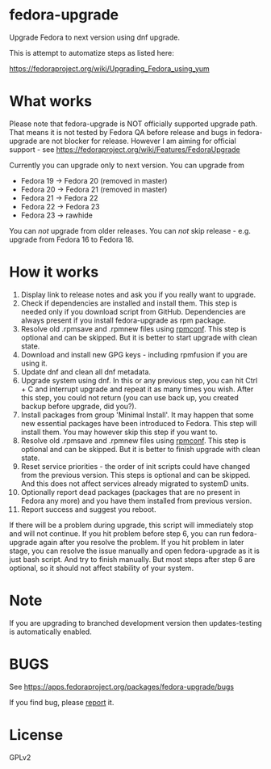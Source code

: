 fedora-upgrade
==============

Upgrade Fedora to next version using dnf upgrade.

This is attempt to automatize steps as listed here:

https://fedoraproject.org/wiki/Upgrading_Fedora_using_yum


What works
==========

Please note that fedora-upgrade is NOT officially supported upgrade path.
That means it is not tested by Fedora QA before release and bugs in fedora-upgrade
are not blocker for release.
However I am aiming for official support - see https://fedoraproject.org/wiki/Features/FedoraUpgrade

Currently you can upgrade only to next version. You can upgrade from
* Fedora 19 -> Fedora 20 (removed in master)
* Fedora 20 -> Fedora 21 (removed in master)
* Fedora 21 -> Fedora 22
* Fedora 22 -> Fedora 23
* Fedora 23 -> rawhide

You can *not* upgrade from older releases.
You can *not* skip release - e.g. upgrade from Fedora 16 to Fedora 18.


How it works
============

1. Display link to release notes and ask you if you really want to upgrade.
2. Check if dependencies are installed and install them. This step is needed only if you download script from GitHub. Dependencies are always present if you install fedora-upgrade as rpm package.
3. Resolve old .rpmsave and .rpmnew files using [rpmconf](https://github.com/xsuchy/rpmconf/). This step is optional and can be skipped. But it is better to start upgrade with clean state.
4. Download and install new GPG keys - including rpmfusion if you are using it.
5. Update dnf and clean all dnf metadata.
6. Upgrade system using dnf. In this or any previous step, you can hit Ctrl + C and interrupt upgrade and repeat it as many times you wish. After this step, you could not return (you can use back up, you created backup before upgrade, did you?).
7. Install packages from group 'Minimal Install'. It may happen that some new essential packages have been introduced to Fedora. This step will install them. You may however skip this step if you want to.
8. Resolve old .rpmsave and .rpmnew files using [rpmconf](https://github.com/xsuchy/rpmconf/). This step is optional and can be skipped. But it is better to finish upgrade with clean state.
9. Reset service priorities - the order of init scripts could have changed from the previous version. This steps is optional and can be skipped. And this does not affect services already migrated to systemD units.
11. Optionally report dead packages (packages that are no present in Fedora any more) and you have them installed from previous version.
12. Report success and suggest you reboot.

If there will be a problem during upgrade, this script will immediately stop and will not continue.
If you hit problem before step 6, you can run fedora-upgrade again after you resolve the problem.
If you hit problem in later stage, you can resolve the issue manually and open fedora-upgrade as it is just bash script. And try to finish manually. But most steps after step 6 are optional, so it should not affect stability of your system.

Note
====

If you are upgrading to branched development version then updates-testing is automatically enabled.

BUGS
====

See https://apps.fedoraproject.org/packages/fedora-upgrade/bugs

If you find bug, please [report](https://bugzilla.redhat.com/enter_bug.cgi?product=Fedora&version=rawhide&component=fedora-upgrade) it.


License
=======

GPLv2
